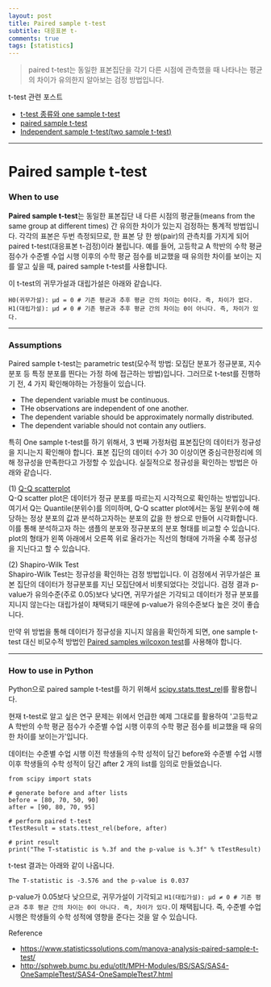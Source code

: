 ```yaml
---
layout: post
title: Paired sample t-test
subtitle: 대응표본 t-
comments: true
tags: [statistics]
---
```

> paired t-test는 동일한 표본집단을 각기 다른 시점에 관측했을 때 나타나는 평균의 차이가 유의한지 알아보는 검정 방법입니다.

t-test 관련 포스트
* [t-test 종류와 one sample t-test](https://joyae.github.io/2020-03-19-ttest(1)/)
* [paired sample t-test](https://joyae.github.io/2020-03-25-ttest(2)/)
* [Independent sample t-test(two sample t-test)](https://joyae.github.io/2020-03-25-ttest(3)/)

---

# Paired sample t-test
### When to use
**Paired sample t-test**는 동일한 표본집단 내 다른 시점의 평균들(means from the same group at different times) 간 유의한 차이가 있는지 검정하는 통계적 방법입니다. 각각의 표본은 두번 측정되므로, 한 표본 당 한 쌍(pair)의 관측치를 가지게 되어 paired t-test(대응표본 t-검정)이라 불립니다. 예를 들어, 고등학교 A 학반의 수학 평균 점수가 수준별 수업 시행 이후의 수학 평균 점수를 비교했을 때 유의한 차이를 보이는 지를 알고 싶을 때, paired sample t-test를 사용합니다.

이 t-test의 귀무가설과 대립가설은 아래와 같습니다.
```
H0(귀무가설): μd = 0 # 기존 평균과 추후 평균 간의 차이는 0이다. 즉, 차이가 없다.
H1(대립가설): μd ≠ 0 # 기존 평균과 추후 평균 간의 차이는 0이 아니다. 즉, 차이가 있다.
```

---

### Assumptions
Paired sample t-test는 parametric test(모수적 방법: 모집단 분포가 정규분포, 지수분포 등 특정 분포를 띈다는 가정 하에 접근하는 방법)입니다. 그러므로 t-test를 진행하기 전, 4 가지 확인해야하는 가정들이 있습니다.

* The dependent variable must be continuous.
* THe observations are independent of one another.
* The dependent variable should be approximately normally distributed.
* The dependent variable should not contain any outliers.

특히 One sample t-test를 하기 위해서, 3 번째 가정처럼 표본집단의 데이터가 정규성을 지니는지 확인해야 합니다. 표본 집단의 데이터 수가 30 이상이면 중심극한정리에 의해 정규성을 만족한다고 가정할 수 있습니다. 실질적으로 정규성을 확인하는 방법은 아래와 같습니다.

(1) [Q-Q scatterplot](https://en.wikipedia.org/wiki/Q%E2%80%93Q_plot)   
Q-Q scatter plot은 데이터가 정규 분포를 따르는지 시각적으로 확인하는 방법입니다. 여기서 Q는 Quantile(분위수)를 의미하며, Q-Q scatter plot에서는 동일 분위수에 해당하는 정상 분포의 값과 분석하고자하는 분포의 값을 한 쌍으로 만들어 시각화합니다. 이를 통해 분석하고자 하는 샘플의 분포와 정규분포의 분포 형태를 비교할 수 있습니다. plot의 형태가 왼쪽 아래에서 오른쪽 위로 올라가는 직선의 형태에 가까울 수록 정규성을 지닌다고 할 수 있습니다.

(2) Shapiro-Wilk Test   
Shapiro-Wilk Test는 정규성을 확인하는 검정 방법입니다. 이 검정에서 귀무가설은 표본 집단의 데이터가 정규분포를 지닌 모집단에서 비롯되었다는 것입니다. 검정 결과 p-value가 유의수준(주로 0.05)보다 낮다면, 귀무가설은 기각되고 데이터가 정규 분포를 지니지 않는다는 대립가설이 채택되기 때문에 p-value가 유의수준보다 높은 것이 좋습니다.

만약 위 방법을 통해 데이터가 정규성을 지니지 않음을 확인하게 되면, one sample t-test 대신 비모수적 방법인 [Paired samples wilcoxon test](http://www.sthda.com/english/wiki/paired-samples-wilcoxon-test-in-r)를 사용해야 합니다.

---
### How to use in Python
Python으로 paired sample t-test를 하기 위해서 [scipy.stats.ttest_rel](https://docs.scipy.org/doc/scipy-0.14.0/reference/generated/scipy.stats.ttest_rel.html)를 활용합니다.

현재 t-test로 알고 싶은 연구 문제는 위에서 언급한 예제 그대로를 활용하여 '고등학교 A 학반의 수학 평균 점수가 수준별 수업 시행 이후의 수학 평균 점수를 비교했을 때 유의한 차이를 보이는가'입니다.

데이터는 수준별 수업 시행 이전 학생들의 수학 성적이 담긴 before와 수준별 수업 시행 이후 학생들의 수학 성적이 담긴 after 2 개의 list를 임의로 만들었습니다.

```
from scipy import stats

# generate before and after lists
before = [80, 70, 50, 90]
after = [90, 80, 70, 95]

# perform paired t-test
tTestResult = stats.ttest_rel(before, after)

# print result
print("The T-statistic is %.3f and the p-value is %.3f" % tTestResult)
```

t-test 결과는 아래와 같이 나옵니다.
```
The T-statistic is -3.576 and the p-value is 0.037
```

p-value가 0.05보다 낮으므로, 귀무가설이 기각되고 `H1(대립가설): μd ≠ 0 # 기존 평균과 추후 평균 간의 차이는 0이 아니다. 즉, 차이가 있다.`이 채택됩니다. 즉, 수준별 수업 시행은 학생들의 수학 성적에 영향을 준다는 것을 알 수 있습니다.

Reference
* https://www.statisticssolutions.com/manova-analysis-paired-sample-t-test/
* http://sphweb.bumc.bu.edu/otlt/MPH-Modules/BS/SAS/SAS4-OneSampleTtest/SAS4-OneSampleTtest7.html
